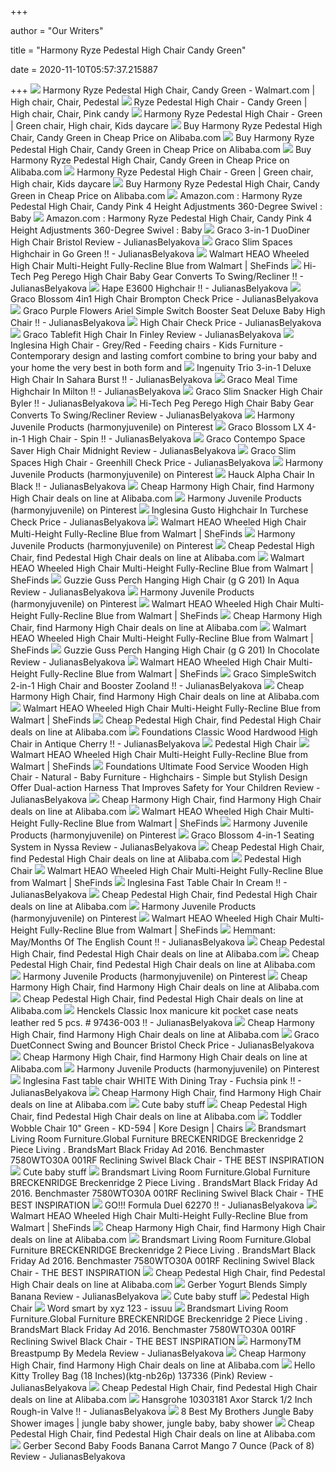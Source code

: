 +++
        
author = "Our Writers"
        
title = "Harmony Ryze Pedestal High Chair Candy Green"
        
date = 2020-11-10T05:57:37.215887
        
+++
[ ![](https://i.pinimg.com/originals/18/51/6c/18516cd2c915fd06a04b5f6087f2b592.jpg)](https://i.pinimg.com/originals/18/51/6c/18516cd2c915fd06a04b5f6087f2b592.jpg) Harmony Ryze Pedestal High Chair, Candy Green - Walmart.com | High chair,  Chair, Pedestal
[ ![](https://i.pinimg.com/originals/3c/d2/41/3cd2415e79d4eba99e9140e26494ebc3.jpg)](https://i.pinimg.com/originals/3c/d2/41/3cd2415e79d4eba99e9140e26494ebc3.jpg) Ryze Pedestal High Chair - Candy Green | High chair, Chair, Pink candy
[ ![](https://i.pinimg.com/originals/59/91/85/5991858f37a076497e8d620a1ebcb26f.jpg)](https://i.pinimg.com/originals/59/91/85/5991858f37a076497e8d620a1ebcb26f.jpg) Harmony Ryze Pedestal High Chair - Green | Green chair, High chair, Kids  daycare
[ ![](https://s.alicdn.com/@sc01/kf/HTB1RtxrSFXXXXaVaXXX760XFXXXx.png_220x220.png)](https://s.alicdn.com/@sc01/kf/HTB1RtxrSFXXXXaVaXXX760XFXXXx.png_220x220.png) Buy Harmony Ryze Pedestal High Chair, Candy Green in Cheap Price on  Alibaba.com
[ ![](https://sc02.alicdn.com/kf/HTB1rxYMXsfrK1Rjy1Xdq6yemFXaa.jpg)](https://sc02.alicdn.com/kf/HTB1rxYMXsfrK1Rjy1Xdq6yemFXaa.jpg) Buy Harmony Ryze Pedestal High Chair, Candy Green in Cheap Price on  Alibaba.com
[ ![](https://sc01.alicdn.com/kf/HTB1P63WB5OYBuNjSsD4q6zSkFXae.jpg)](https://sc01.alicdn.com/kf/HTB1P63WB5OYBuNjSsD4q6zSkFXae.jpg) Buy Harmony Ryze Pedestal High Chair, Candy Green in Cheap Price on  Alibaba.com
[ ![](https://i.pinimg.com/600x315/59/91/85/5991858f37a076497e8d620a1ebcb26f.jpg)](https://i.pinimg.com/600x315/59/91/85/5991858f37a076497e8d620a1ebcb26f.jpg) Harmony Ryze Pedestal High Chair - Green | Green chair, High chair, Kids  daycare
[ ![](https://s.alicdn.com/@sc01/kf/HTB1QNunbzvuK1Rjy0Fa7602aVXaX.png_220x220.png)](https://s.alicdn.com/@sc01/kf/HTB1QNunbzvuK1Rjy0Fa7602aVXaX.png_220x220.png) Buy Harmony Ryze Pedestal High Chair, Candy Green in Cheap Price on  Alibaba.com
[ ![](https://images-na.ssl-images-amazon.com/images/I/31PmkSOafUL._SY450_.jpg)](https://images-na.ssl-images-amazon.com/images/I/31PmkSOafUL._SY450_.jpg) Amazon.com : Harmony Ryze Pedestal High Chair, Candy Pink 4 Height  Adjustments 360-Degree Swivel : Baby
[ ![](https://m.media-amazon.com/images/I/91-qloSZdzL.png_SR247,139__BG0,0,0_.png)](https://m.media-amazon.com/images/I/91-qloSZdzL.png_SR247,139__BG0,0,0_.png) Amazon.com : Harmony Ryze Pedestal High Chair, Candy Pink 4 Height  Adjustments 360-Degree Swivel : Baby
[ ![](http://ecx.images-amazon.com/images/I/41IPpx0NkmL.jpg)](http://ecx.images-amazon.com/images/I/41IPpx0NkmL.jpg) Graco 3-in-1 DuoDiner High Chair Bristol Review - JulianasBelyakova
[ ![](http://ecx.images-amazon.com/images/I/415BhqiKNPL.jpg)](http://ecx.images-amazon.com/images/I/415BhqiKNPL.jpg) Graco Slim Spaces Highchair in Go Green !! - JulianasBelyakova
[ ![](https://i5.walmartimages.com/asr/6eaaf678-92dd-41a9-8657-328894802e3a_1.d4f17e84b7a429fad43df3063783878a.jpeg?odnHeight=450&odnWidth=450&odnBg=ffffff)](https://i5.walmartimages.com/asr/6eaaf678-92dd-41a9-8657-328894802e3a_1.d4f17e84b7a429fad43df3063783878a.jpeg?odnHeight=450&odnWidth=450&odnBg=ffffff) Walmart HEAO Wheeled High Chair Multi-Height Fully-Recline Blue from  Walmart | SheFinds
[ ![](http://ecx.images-amazon.com/images/I/31Pu1qAgirL.jpg)](http://ecx.images-amazon.com/images/I/31Pu1qAgirL.jpg) Hi-Tech Peg Perego High Chair Baby Gear Converts To Swing/Recliner !! -  JulianasBelyakova
[ ![](http://ecx.images-amazon.com/images/I/313sUSzyRIL.jpg)](http://ecx.images-amazon.com/images/I/313sUSzyRIL.jpg) Hape E3600 Highchair !! - JulianasBelyakova
[ ![](http://ecx.images-amazon.com/images/I/41aX5lDfsfL.jpg)](http://ecx.images-amazon.com/images/I/41aX5lDfsfL.jpg) Graco Blossom 4in1 High Chair Brompton Check Price - JulianasBelyakova
[ ![](http://ecx.images-amazon.com/images/I/41jVjYhcVAL.jpg)](http://ecx.images-amazon.com/images/I/41jVjYhcVAL.jpg) Graco Purple Flowers Ariel Simple Switch Booster Seat Deluxe Baby High Chair  !! - JulianasBelyakova
[ ![](http://ecx.images-amazon.com/images/I/410hqCerywL.jpg)](http://ecx.images-amazon.com/images/I/410hqCerywL.jpg) High Chair Check Price - JulianasBelyakova
[ ![](http://ecx.images-amazon.com/images/I/31r%2B7v9tCQL.jpg)](http://ecx.images-amazon.com/images/I/31r%2B7v9tCQL.jpg) Graco Tablefit High Chair In Finley Review - JulianasBelyakova
[ ![](http://ecx.images-amazon.com/images/I/41uHGF4zhXL.jpg)](http://ecx.images-amazon.com/images/I/41uHGF4zhXL.jpg) Inglesina High Chair - Grey/Red - Feeding chairs - Kids Furniture -  Contemporary design and lasting comfort combine to bring your baby and your  home the very best in both form and
[ ![](http://ecx.images-amazon.com/images/I/31zooJedk0L.jpg)](http://ecx.images-amazon.com/images/I/31zooJedk0L.jpg) Ingenuity Trio 3-in-1 Deluxe High Chair In Sahara Burst !! -  JulianasBelyakova
[ ![](http://ecx.images-amazon.com/images/I/31uSD-cUk8L.jpg)](http://ecx.images-amazon.com/images/I/31uSD-cUk8L.jpg) Graco Meal Time Highchair In Milton !! - JulianasBelyakova
[ ![](http://ecx.images-amazon.com/images/I/21%2BQTYG8XIL.jpg)](http://ecx.images-amazon.com/images/I/21%2BQTYG8XIL.jpg) Graco Slim Snacker High Chair Byler !! - JulianasBelyakova
[ ![](http://ecx.images-amazon.com/images/I/31S8h4hInbL.jpg)](http://ecx.images-amazon.com/images/I/31S8h4hInbL.jpg) Hi-Tech Peg Perego High Chair Baby Gear Converts To Swing/Recliner Review -  JulianasBelyakova
[ ![](https://i.pinimg.com/280x280_RS/94/09/27/94092772fc02e6731ab9473c38ca3aca.jpg)](https://i.pinimg.com/280x280_RS/94/09/27/94092772fc02e6731ab9473c38ca3aca.jpg) Harmony Juvenile Products (harmonyjuvenile) on Pinterest
[ ![](http://ecx.images-amazon.com/images/I/41Nw-1pEKJL.jpg)](http://ecx.images-amazon.com/images/I/41Nw-1pEKJL.jpg) Graco Blossom LX 4-in-1 High Chair - Spin !! - JulianasBelyakova
[ ![](http://ecx.images-amazon.com/images/I/413w3VFxpnL.jpg)](http://ecx.images-amazon.com/images/I/413w3VFxpnL.jpg) Graco Contempo Space Saver High Chair Midnight Review - JulianasBelyakova
[ ![](http://ecx.images-amazon.com/images/I/41DDhicEHjL.jpg)](http://ecx.images-amazon.com/images/I/41DDhicEHjL.jpg) Graco Slim Spaces High Chair - Greenhill Check Price - JulianasBelyakova
[ ![](https://i.pinimg.com/236x/e2/ab/b4/e2abb4f64b5638ac53631381f1811ea6--booster-seats-limes.jpg)](https://i.pinimg.com/236x/e2/ab/b4/e2abb4f64b5638ac53631381f1811ea6--booster-seats-limes.jpg) Harmony Juvenile Products (harmonyjuvenile) on Pinterest
[ ![](http://ecx.images-amazon.com/images/I/31g-iiG6XkL.jpg)](http://ecx.images-amazon.com/images/I/31g-iiG6XkL.jpg) Hauck Alpha Chair In Black !! - JulianasBelyakova
[ ![](https://sc02.alicdn.com/kf/UTB8L82Fj._4iuJk43Fqq6z.FpXa1.jpg)](https://sc02.alicdn.com/kf/UTB8L82Fj._4iuJk43Fqq6z.FpXa1.jpg) Cheap Harmony High Chair, find Harmony High Chair deals on line at  Alibaba.com
[ ![](https://i.pinimg.com/236x/bf/21/d0/bf21d0a9af34b83feff219aebf94db96--baby-safety-booster-seats.jpg)](https://i.pinimg.com/236x/bf/21/d0/bf21d0a9af34b83feff219aebf94db96--baby-safety-booster-seats.jpg) Harmony Juvenile Products (harmonyjuvenile) on Pinterest
[ ![](http://ecx.images-amazon.com/images/I/31wySZwuq%2BL.jpg)](http://ecx.images-amazon.com/images/I/31wySZwuq%2BL.jpg) Inglesina Gusto Highchair In Turchese Check Price - JulianasBelyakova
[ ![](https://i5.walmartimages.com/asr/5b46a680-e36a-4052-95ee-3c1fe82899bc_1.650b5de39929c64eff555a0c942bd78c.jpeg?odnHeight=450&odnWidth=450&odnBg=ffffff)](https://i5.walmartimages.com/asr/5b46a680-e36a-4052-95ee-3c1fe82899bc_1.650b5de39929c64eff555a0c942bd78c.jpeg?odnHeight=450&odnWidth=450&odnBg=ffffff) Walmart HEAO Wheeled High Chair Multi-Height Fully-Recline Blue from  Walmart | SheFinds
[ ![](https://i.pinimg.com/236x/b8/fb/6e/b8fb6e812d4167073f707cf21aab44b9--booster-seats-limes.jpg)](https://i.pinimg.com/236x/b8/fb/6e/b8fb6e812d4167073f707cf21aab44b9--booster-seats-limes.jpg) Harmony Juvenile Products (harmonyjuvenile) on Pinterest
[ ![](https://sc01.alicdn.com/kf/HTB1uLYmXfvsK1RjSspdq6AZepXar.jpg)](https://sc01.alicdn.com/kf/HTB1uLYmXfvsK1RjSspdq6AZepXar.jpg) Cheap Pedestal High Chair, find Pedestal High Chair deals on line at  Alibaba.com
[ ![](https://i5.walmartimages.com/asr/faa0c072-783e-40d4-871e-579fd3af88b7_1.ff1334e40800a2173e06c2b750e8ab01.jpeg?odnHeight=450&odnWidth=450&odnBg=ffffff)](https://i5.walmartimages.com/asr/faa0c072-783e-40d4-871e-579fd3af88b7_1.ff1334e40800a2173e06c2b750e8ab01.jpeg?odnHeight=450&odnWidth=450&odnBg=ffffff) Walmart HEAO Wheeled High Chair Multi-Height Fully-Recline Blue from  Walmart | SheFinds
[ ![](http://ecx.images-amazon.com/images/I/41bVozm5dyL.jpg)](http://ecx.images-amazon.com/images/I/41bVozm5dyL.jpg) Guzzie Guss Perch Hanging High Chair (g G 201) In Aqua Review -  JulianasBelyakova
[ ![](https://i.pinimg.com/236x/fb/f8/b7/fbf8b7d8c375fc7d963cfc476eae145b--booster-seats-royals.jpg)](https://i.pinimg.com/236x/fb/f8/b7/fbf8b7d8c375fc7d963cfc476eae145b--booster-seats-royals.jpg) Harmony Juvenile Products (harmonyjuvenile) on Pinterest
[ ![](https://i5.walmartimages.com/asr/62c13301-b440-4908-b1dc-e1d9c1e35e92_1.dc8adb373ce5f25d89d78529551d548c.jpeg?odnHeight=450&odnWidth=450&odnBg=ffffff)](https://i5.walmartimages.com/asr/62c13301-b440-4908-b1dc-e1d9c1e35e92_1.dc8adb373ce5f25d89d78529551d548c.jpeg?odnHeight=450&odnWidth=450&odnBg=ffffff) Walmart HEAO Wheeled High Chair Multi-Height Fully-Recline Blue from  Walmart | SheFinds
[ ![](https://sc01.alicdn.com/kf/HTB1HHIAXYrpK1RjSZTEq6AWAVXae.jpg)](https://sc01.alicdn.com/kf/HTB1HHIAXYrpK1RjSZTEq6AWAVXae.jpg) Cheap Harmony High Chair, find Harmony High Chair deals on line at  Alibaba.com
[ ![](https://i5.walmartimages.com/asr/1bf75694-d627-46ca-a47c-6160f08c4fa1_1.d66d9a98bb6415a44c450fcccac553e0.jpeg?odnHeight=450&odnWidth=450&odnBg=ffffff)](https://i5.walmartimages.com/asr/1bf75694-d627-46ca-a47c-6160f08c4fa1_1.d66d9a98bb6415a44c450fcccac553e0.jpeg?odnHeight=450&odnWidth=450&odnBg=ffffff) Walmart HEAO Wheeled High Chair Multi-Height Fully-Recline Blue from  Walmart | SheFinds
[ ![](http://ecx.images-amazon.com/images/I/31xppL31yaL.jpg)](http://ecx.images-amazon.com/images/I/31xppL31yaL.jpg) Guzzie Guss Perch Hanging High Chair (g G 201) In Chocolate Review -  JulianasBelyakova
[ ![](https://shop-assets.shefinds.com/product/4d7610ef83c04d27a7e00db6cd310be3/40ef4d70494d622a1f9bc0f027b4ece8805b6328120b3860ba0ac2f2cf86484f/m/hauck-alpha-bouncer-2-in-1-newborn-set-cosy-baby-rocker-from-birth-compatible-with-hauck-wooden-grow-along-high-chair-alpha-plus-seat-minimizer-hearts-beige)](https://shop-assets.shefinds.com/product/4d7610ef83c04d27a7e00db6cd310be3/40ef4d70494d622a1f9bc0f027b4ece8805b6328120b3860ba0ac2f2cf86484f/m/hauck-alpha-bouncer-2-in-1-newborn-set-cosy-baby-rocker-from-birth-compatible-with-hauck-wooden-grow-along-high-chair-alpha-plus-seat-minimizer-hearts-beige) Walmart HEAO Wheeled High Chair Multi-Height Fully-Recline Blue from  Walmart | SheFinds
[ ![](http://ecx.images-amazon.com/images/I/21lba-TvTgL.jpg)](http://ecx.images-amazon.com/images/I/21lba-TvTgL.jpg) Graco SimpleSwitch 2-in-1 High Chair and Booster Zooland !! -  JulianasBelyakova
[ ![](https://sc01.alicdn.com/kf/HTB1QU96PpXXXXXDXFXXq6xXFXXX7.jpg)](https://sc01.alicdn.com/kf/HTB1QU96PpXXXXXDXFXXq6xXFXXX7.jpg) Cheap Harmony High Chair, find Harmony High Chair deals on line at  Alibaba.com
[ ![](https://i5.walmartimages.com/asr/5af4413a-9a93-4091-a68c-0563f8255e4b_1.9c9c2e3c9273c7d576d74ebbae349576.jpeg?odnHeight=450&odnWidth=450&odnBg=ffffff)](https://i5.walmartimages.com/asr/5af4413a-9a93-4091-a68c-0563f8255e4b_1.9c9c2e3c9273c7d576d74ebbae349576.jpeg?odnHeight=450&odnWidth=450&odnBg=ffffff) Walmart HEAO Wheeled High Chair Multi-Height Fully-Recline Blue from  Walmart | SheFinds
[ ![](https://sc02.alicdn.com/kf/HTB1q8dbXlv0gK0jSZKbq6zK2FXat/imported-Germany-beech-baby-dining-chair-wooden.jpg_200x200.jpg)](https://sc02.alicdn.com/kf/HTB1q8dbXlv0gK0jSZKbq6zK2FXat/imported-Germany-beech-baby-dining-chair-wooden.jpg_200x200.jpg) Cheap Pedestal High Chair, find Pedestal High Chair deals on line at  Alibaba.com
[ ![](http://ecx.images-amazon.com/images/I/31W7NBR9oqL.jpg)](http://ecx.images-amazon.com/images/I/31W7NBR9oqL.jpg) Foundations Classic Wood Hardwood High Chair in Antique Cherry !! -  JulianasBelyakova
[ ![](https://i.pinimg.com/originals/33/b1/c7/33b1c7a7bd276c85e32459b47ad3215f.jpg)](https://i.pinimg.com/originals/33/b1/c7/33b1c7a7bd276c85e32459b47ad3215f.jpg) Pedestal High Chair
[ ![](https://i5.walmartimages.com/asr/4ae2feef-5e3f-4693-82e3-b498f267db9b_1.8444e87c966747fe1db756df975ad0b5.jpeg?odnHeight=450&odnWidth=450&odnBg=ffffff)](https://i5.walmartimages.com/asr/4ae2feef-5e3f-4693-82e3-b498f267db9b_1.8444e87c966747fe1db756df975ad0b5.jpeg?odnHeight=450&odnWidth=450&odnBg=ffffff) Walmart HEAO Wheeled High Chair Multi-Height Fully-Recline Blue from  Walmart | SheFinds
[ ![](http://ecx.images-amazon.com/images/I/41Sjprspb9L.jpg)](http://ecx.images-amazon.com/images/I/41Sjprspb9L.jpg) Foundations Ultimate Food Service Wooden High Chair - Natural - Baby  Furniture - Highchairs - Simple but Stylish Design Offer Dual-action  Harness That Improves Safety for Your Children Review - JulianasBelyakova
[ ![](https://sc02.alicdn.com/kf/HTB1JnATPXXXXXXaaXXXq6xXFXXXk.jpg)](https://sc02.alicdn.com/kf/HTB1JnATPXXXXXXaaXXXq6xXFXXXk.jpg) Cheap Harmony High Chair, find Harmony High Chair deals on line at  Alibaba.com
[ ![](https://i5.walmartimages.com/asr/0ca23c7b-17c5-435c-b806-55f803043637_1.2cffa9bae2bb73bd6f3cb07362536f99.jpeg?odnHeight=450&odnWidth=450&odnBg=ffffff)](https://i5.walmartimages.com/asr/0ca23c7b-17c5-435c-b806-55f803043637_1.2cffa9bae2bb73bd6f3cb07362536f99.jpeg?odnHeight=450&odnWidth=450&odnBg=ffffff) Walmart HEAO Wheeled High Chair Multi-Height Fully-Recline Blue from  Walmart | SheFinds
[ ![](https://i.pinimg.com/236x/dc/18/8f/dc188fdfd8e566142b1c0e612c33224c--car-seats-youth.jpg)](https://i.pinimg.com/236x/dc/18/8f/dc188fdfd8e566142b1c0e612c33224c--car-seats-youth.jpg) Harmony Juvenile Products (harmonyjuvenile) on Pinterest
[ ![](http://ecx.images-amazon.com/images/I/41XbqY3EPeL.jpg)](http://ecx.images-amazon.com/images/I/41XbqY3EPeL.jpg) Graco Blossom 4-in-1 Seating System in Nyssa Review - JulianasBelyakova
[ ![](https://sc01.alicdn.com/kf/HTB1UUxKNXXXXXaeaXXXq6xXFXXXP.jpg)](https://sc01.alicdn.com/kf/HTB1UUxKNXXXXXaeaXXXq6xXFXXXP.jpg) Cheap Pedestal High Chair, find Pedestal High Chair deals on line at  Alibaba.com
[ ![](https://i.pinimg.com/originals/93/af/ea/93afea0a9d4f5b4200f223cdd502e8dd.jpg)](https://i.pinimg.com/originals/93/af/ea/93afea0a9d4f5b4200f223cdd502e8dd.jpg) Pedestal High Chair
[ ![](https://i5.walmartimages.com/asr/cefacaa2-ae23-47ef-96b1-292abab47d84_2.23840dd17b9c8788e888bac25b54b2ff.jpeg?odnHeight=450&odnWidth=450&odnBg=ffffff)](https://i5.walmartimages.com/asr/cefacaa2-ae23-47ef-96b1-292abab47d84_2.23840dd17b9c8788e888bac25b54b2ff.jpeg?odnHeight=450&odnWidth=450&odnBg=ffffff) Walmart HEAO Wheeled High Chair Multi-Height Fully-Recline Blue from  Walmart | SheFinds
[ ![](http://ecx.images-amazon.com/images/I/31J9JbOVCxL.jpg)](http://ecx.images-amazon.com/images/I/31J9JbOVCxL.jpg) Inglesina Fast Table Chair In Cream !! - JulianasBelyakova
[ ![](https://sc02.alicdn.com/kf/HLB1U.ziVkvoK1RjSZFNq6AxMVXah/China-manufacture-modern-fabric-cover-metal-leg.jpg_200x200.jpg)](https://sc02.alicdn.com/kf/HLB1U.ziVkvoK1RjSZFNq6AxMVXah/China-manufacture-modern-fabric-cover-metal-leg.jpg_200x200.jpg) Cheap Pedestal High Chair, find Pedestal High Chair deals on line at  Alibaba.com
[ ![](https://i.pinimg.com/236x/ea/ab/23/eaab231092239323f6c79af3b388cf10--booster-seats-royals.jpg)](https://i.pinimg.com/236x/ea/ab/23/eaab231092239323f6c79af3b388cf10--booster-seats-royals.jpg) Harmony Juvenile Products (harmonyjuvenile) on Pinterest
[ ![](https://images-na.ssl-images-amazon.com/images/I/512Fmd9d%2BlL.jpg)](https://images-na.ssl-images-amazon.com/images/I/512Fmd9d%2BlL.jpg) Walmart HEAO Wheeled High Chair Multi-Height Fully-Recline Blue from  Walmart | SheFinds
[ ![](http://ecx.images-amazon.com/images/I/41Bf9yfjIxL.jpg)](http://ecx.images-amazon.com/images/I/41Bf9yfjIxL.jpg) Hemmant: May/Months Of The English Count !! - JulianasBelyakova
[ ![](https://sc01.alicdn.com/kf/HTB1qaQAKf9TBuNjy1zbq6xpepXag.jpg)](https://sc01.alicdn.com/kf/HTB1qaQAKf9TBuNjy1zbq6xpepXag.jpg) Cheap Pedestal High Chair, find Pedestal High Chair deals on line at  Alibaba.com
[ ![](https://sc01.alicdn.com/kf/HTB1RA3VKh1YBuNjy1zcq6zNcXXaD.jpg)](https://sc01.alicdn.com/kf/HTB1RA3VKh1YBuNjy1zcq6zNcXXaD.jpg) Cheap Pedestal High Chair, find Pedestal High Chair deals on line at  Alibaba.com
[ ![](https://i.pinimg.com/236x/7d/85/a9/7d85a9de237aa9b95132aa051cb3783c--car-seats-youth.jpg)](https://i.pinimg.com/236x/7d/85/a9/7d85a9de237aa9b95132aa051cb3783c--car-seats-youth.jpg) Harmony Juvenile Products (harmonyjuvenile) on Pinterest
[ ![](https://sc01.alicdn.com/kf/HTB1XBxUkr5YBuNjSspoq6zeNFXaH.jpg)](https://sc01.alicdn.com/kf/HTB1XBxUkr5YBuNjSspoq6zeNFXaH.jpg) Cheap Harmony High Chair, find Harmony High Chair deals on line at  Alibaba.com
[ ![](https://guideimg.alibaba.com/images/shop/2015/08/06/10/wise-8wd562-7-710-ladder-back-helm-chair-with-adjustable-height-pedestal-white_7243410.jpeg)](https://guideimg.alibaba.com/images/shop/2015/08/06/10/wise-8wd562-7-710-ladder-back-helm-chair-with-adjustable-height-pedestal-white_7243410.jpeg) Cheap Pedestal High Chair, find Pedestal High Chair deals on line at  Alibaba.com
[ ![](http://ecx.images-amazon.com/images/I/4109iQkYorL.jpg)](http://ecx.images-amazon.com/images/I/4109iQkYorL.jpg) Henckels Classic Inox manicure kit pocket case neats leather red 5 pcs. #  97436-003 !! - JulianasBelyakova
[ ![](https://sc02.alicdn.com/kf/HTB1hkNJKVXXXXbnaXXXq6xXFXXXS.jpg)](https://sc02.alicdn.com/kf/HTB1hkNJKVXXXXbnaXXXq6xXFXXXS.jpg) Cheap Harmony High Chair, find Harmony High Chair deals on line at  Alibaba.com
[ ![](http://ecx.images-amazon.com/images/I/4191O2rQRqL.jpg)](http://ecx.images-amazon.com/images/I/4191O2rQRqL.jpg) Graco DuetConnect Swing and Bouncer Bristol Check Price - JulianasBelyakova
[ ![](https://sc02.alicdn.com/kf/HTB1rRDjRpXXXXXcXpXXq6xXFXXXX.jpg)](https://sc02.alicdn.com/kf/HTB1rRDjRpXXXXXcXpXXq6xXFXXXX.jpg) Cheap Harmony High Chair, find Harmony High Chair deals on line at  Alibaba.com
[ ![](https://i.pinimg.com/236x/f2/d7/09/f2d70905e235d6d615ddff908a548d5d--booster-seats-royals.jpg)](https://i.pinimg.com/236x/f2/d7/09/f2d70905e235d6d615ddff908a548d5d--booster-seats-royals.jpg) Harmony Juvenile Products (harmonyjuvenile) on Pinterest
[ ![](http://ecx.images-amazon.com/images/I/41cfgutWiWL.jpg)](http://ecx.images-amazon.com/images/I/41cfgutWiWL.jpg) Inglesina Fast table chair WHITE With Dining Tray - Fuchsia pink !! -  JulianasBelyakova
[ ![](https://sc02.alicdn.com/kf/HTB15DnzQpXXXXXnXpXXq6xXFXXXu.jpg)](https://sc02.alicdn.com/kf/HTB15DnzQpXXXXXnXpXXq6xXFXXXu.jpg) Cheap Harmony High Chair, find Harmony High Chair deals on line at  Alibaba.com
[ ![](https://i.pinimg.com/236x/e2/c0/de/e2c0dea5f8b0bbabc3e54d84d62dbe0f--my-girl-toddler-girls.jpg)](https://i.pinimg.com/236x/e2/c0/de/e2c0dea5f8b0bbabc3e54d84d62dbe0f--my-girl-toddler-girls.jpg) Cute baby stuff
[ ![](https://sc02.alicdn.com/kf/HTB1TrqRXiDxK1RjSsD4q6z1DFXam.jpg)](https://sc02.alicdn.com/kf/HTB1TrqRXiDxK1RjSsD4q6z1DFXam.jpg) Cheap Pedestal High Chair, find Pedestal High Chair deals on line at  Alibaba.com
[ ![](https://shop.dkoutlet.com/media/catalog/product/cache/2/image/9df78eab33525d08d6e5fb8d27136e95/K/D/KD-594_L_1.jpg)](https://shop.dkoutlet.com/media/catalog/product/cache/2/image/9df78eab33525d08d6e5fb8d27136e95/K/D/KD-594_L_1.jpg) Toddler Wobble Chair 10" Green - KD-594 | Kore Design | Chairs
[ ![](http://www.brandsmartusa.com/images/product/large/20176366.jpg?isrc=1111)](http://www.brandsmartusa.com/images/product/large/20176366.jpg?isrc=1111) Brandsmart Living Room Furniture.Global Furniture BRECKENRIDGE Breckenridge  2 Piece Living . BrandsMart Black Friday Ad 2016. Benchmaster 7580WTO30A  001RF Reclining Swivel Black Chair - THE BEST INSPIRATION
[ ![](https://i.pinimg.com/236x/ec/10/b7/ec10b7735e30448c59cbbf0a40752cb3--gym-tips-going-to-the-gym.jpg)](https://i.pinimg.com/236x/ec/10/b7/ec10b7735e30448c59cbbf0a40752cb3--gym-tips-going-to-the-gym.jpg) Cute baby stuff
[ ![](https://www.blacknfriday.com/wp-content/uploads/2016/11/9-20.jpg)](https://www.blacknfriday.com/wp-content/uploads/2016/11/9-20.jpg) Brandsmart Living Room Furniture.Global Furniture BRECKENRIDGE Breckenridge  2 Piece Living . BrandsMart Black Friday Ad 2016. Benchmaster 7580WTO30A  001RF Reclining Swivel Black Chair - THE BEST INSPIRATION
[ ![](http://ecx.images-amazon.com/images/I/51wAmo8r4YL.jpg)](http://ecx.images-amazon.com/images/I/51wAmo8r4YL.jpg) GO!!! Formula Duel 62270 !! - JulianasBelyakova
[ ![](https://i5.walmartimages.com/asr/edcf24b3-92e3-4267-a977-0d8fd933a2a8_1.965f707369c1b73a63210aa8df8e266d.jpeg?odnHeight=450&odnWidth=450&odnBg=ffffff)](https://i5.walmartimages.com/asr/edcf24b3-92e3-4267-a977-0d8fd933a2a8_1.965f707369c1b73a63210aa8df8e266d.jpeg?odnHeight=450&odnWidth=450&odnBg=ffffff) Walmart HEAO Wheeled High Chair Multi-Height Fully-Recline Blue from  Walmart | SheFinds
[ ![](https://sc01.alicdn.com/kf/HTB1Bhx0aU_rK1Rjy0Fcq6zEvVXaX/best-quality-swivel-with-backs-high-chair.jpg_200x200.jpg)](https://sc01.alicdn.com/kf/HTB1Bhx0aU_rK1Rjy0Fcq6zEvVXaX/best-quality-swivel-with-backs-high-chair.jpg_200x200.jpg) Cheap Harmony High Chair, find Harmony High Chair deals on line at  Alibaba.com
[ ![](http://www.brandsmartusa.com/images/product/large/20204921.jpg?isrc=1111)](http://www.brandsmartusa.com/images/product/large/20204921.jpg?isrc=1111) Brandsmart Living Room Furniture.Global Furniture BRECKENRIDGE Breckenridge  2 Piece Living . BrandsMart Black Friday Ad 2016. Benchmaster 7580WTO30A  001RF Reclining Swivel Black Chair - THE BEST INSPIRATION
[ ![](https://sc02.alicdn.com/kf/HTB1S9AEXijrK1RjSsplq6xHmVXaU.jpg)](https://sc02.alicdn.com/kf/HTB1S9AEXijrK1RjSsplq6xHmVXaU.jpg) Cheap Pedestal High Chair, find Pedestal High Chair deals on line at  Alibaba.com
[ ![](http://ecx.images-amazon.com/images/I/51apDngnWsL.jpg)](http://ecx.images-amazon.com/images/I/51apDngnWsL.jpg) Gerber Yogurt Blends Simply Banana Review - JulianasBelyakova
[ ![](https://i.pinimg.com/236x/c0/89/cd/c089cdf9a73b0f31a2a4373643957e62.jpg)](https://i.pinimg.com/236x/c0/89/cd/c089cdf9a73b0f31a2a4373643957e62.jpg) Cute baby stuff
[ ![](https://i.pinimg.com/originals/04/6a/2b/046a2ba999c9cc12a67a164a6c783c07.jpg)](https://i.pinimg.com/originals/04/6a/2b/046a2ba999c9cc12a67a164a6c783c07.jpg) Pedestal High Chair
[ ![](https://image.isu.pub/200621233924-d8c2584bddeebed4d95a1ff607fb4574/jpg/page_1.jpg)](https://image.isu.pub/200621233924-d8c2584bddeebed4d95a1ff607fb4574/jpg/page_1.jpg) Word smart by xyz 123 - issuu
[ ![](http://www.brandsmartusa.com/images/product/detail/20195747.jpg?isrc=1111)](http://www.brandsmartusa.com/images/product/detail/20195747.jpg?isrc=1111) Brandsmart Living Room Furniture.Global Furniture BRECKENRIDGE Breckenridge  2 Piece Living . BrandsMart Black Friday Ad 2016. Benchmaster 7580WTO30A  001RF Reclining Swivel Black Chair - THE BEST INSPIRATION
[ ![](http://ecx.images-amazon.com/images/I/21U5jUb2vWL.jpg)](http://ecx.images-amazon.com/images/I/21U5jUb2vWL.jpg) HarmonyTM Breastpump By Medela Review - JulianasBelyakova
[ ![](https://sc01.alicdn.com/kf/HTB1vDAqNFXXXXXWXXXXq6xXFXXXF.jpg)](https://sc01.alicdn.com/kf/HTB1vDAqNFXXXXXWXXXXq6xXFXXXF.jpg) Cheap Harmony High Chair, find Harmony High Chair deals on line at  Alibaba.com
[ ![](http://ecx.images-amazon.com/images/I/51pI4AaMDtL.jpg)](http://ecx.images-amazon.com/images/I/51pI4AaMDtL.jpg) Hello Kitty Trolley Bag (18 Inches)(ktg-nb26p) 137336 (Pink) Review -  JulianasBelyakova
[ ![](https://sc02.alicdn.com/kf/HTB1WkeMKVXXXXXFaXXXq6xXFXXXc.jpg)](https://sc02.alicdn.com/kf/HTB1WkeMKVXXXXXFaXXXq6xXFXXXc.jpg) Cheap Pedestal High Chair, find Pedestal High Chair deals on line at  Alibaba.com
[ ![](http://ecx.images-amazon.com/images/I/41QYlOALKYL.jpg)](http://ecx.images-amazon.com/images/I/41QYlOALKYL.jpg) Hansgrohe 10303181 Axor Starck 1/2 Inch Rough-in Valve !! -  JulianasBelyakova
[ ![](https://i.pinimg.com/236x/f7/f5/13/f7f513a282af8ec3af127f456e988a29--guc-high-chairs.jpg)](https://i.pinimg.com/236x/f7/f5/13/f7f513a282af8ec3af127f456e988a29--guc-high-chairs.jpg) 8 Best My Brothers Jungle Baby Shower images | jungle baby shower, jungle  baby, baby shower
[ ![](https://sc02.alicdn.com/kf/HTB1Rx1gQVXXXXbZaXXXq6xXFXXXq.jpg)](https://sc02.alicdn.com/kf/HTB1Rx1gQVXXXXbZaXXXq6xXFXXXq.jpg) Cheap Pedestal High Chair, find Pedestal High Chair deals on line at  Alibaba.com
[ ![](http://ecx.images-amazon.com/images/I/513rc-IefWL.jpg)](http://ecx.images-amazon.com/images/I/513rc-IefWL.jpg) Gerber Second Baby Foods Banana Carrot Mango 7 Ounce (Pack of 8) Review -  JulianasBelyakova
